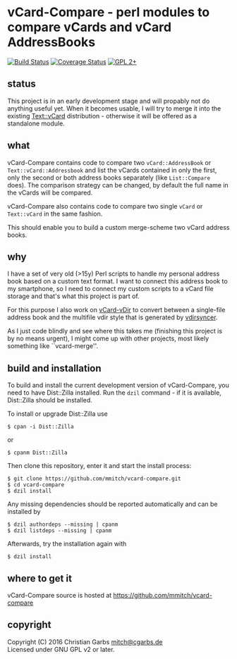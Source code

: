 vCard-Compare - perl modules to compare vCards and vCard AddressBooks
=====================================================================

[![Build Status](https://travis-ci.org/mmitch/vcard-compare.svg?branch=master)](https://travis-ci.org/mmitch/vcard-compare)
[![Coverage Status](https://codecov.io/github/mmitch/vcard-compare/coverage.svg?branch=master)](https://codecov.io/github/mmitch/vcard-compare?branch=master)
[![GPL 2+](https://img.shields.io/badge/license-GPL%202%2B-blue.svg)](http://www.gnu.org/licenses/gpl-2.0-standalone.html)


status
------

This project is in an early development stage and will propably not do
anything useful yet.  When it becomes usable, I will try to merge it
into the existing [Text::vCard](https://github.com/ranguard/text-vcard)
distribution - otherwise it will be offered as a standalone module.


what
----

vCard-Compare contains code to compare two ``vCard::AddressBook`` or
``Text::vCard::Addressbook`` and list the vCards contained in only the
first, only the second or both address books separately (like
``List::Compare`` does).  The comparison strategy can be changed, by
default the full name in the vCards will be compared.

vCard-Compare also contains code to compare two single ``vCard`` or
``Text::vCard`` in the same fashion.

This should enable you to build a custom merge-scheme two vCard
address books.

why
---

I have a set of very old (>15y) Perl scripts to handle my personal
address book based on a custom text format.  I want to connect this
address book to my smartphone, so I need to connect my custom scripts
to a vCard file storage and that's what this project is part of.

For this purpose I also work on
[vCard-vDir](https://github.com/mmitch/vcard-vdir) to convert between
a single-file address book and the multifile vdir style that is
generated by [vdirsyncer](https://vdirsyncer.pimutils.org/en/stable/).

As I just code blindly and see where this takes me (finishing this
project is by no means urgent), I might come up with other projects,
most likely something like ``vcard-merge''.


build and installation
----------------------

To build and install the current development version of vCard-Compare,
you need to have Dist::Zilla installed.  Run the ``dzil`` command - if
it is available, Dist::Zilla should be installed.

To install or upgrade Dist::Zilla use

    $ cpan -i Dist::Zilla

or

    $ cpanm Dist::Zilla

Then clone this repository, enter it and start the install process:

    $ git clone https://github.com/mmitch/vcard-compare.git
	$ cd vcard-compare
    $ dzil install

Any missing dependencies should be reported automatically and can be
installed by

    $ dzil authordeps --missing | cpanm
	$ dzil listdeps --missing | cpanm

Afterwards, try the installation again with

    $ dzil install


where to get it
---------------

vCard-Compare source is hosted at https://github.com/mmitch/vcard-compare


copyright
---------

Copyright (C) 2016  Christian Garbs <mitch@cgarbs.de>  
Licensed under GNU GPL v2 or later.
